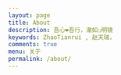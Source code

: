```yaml
---
layout: page
title: About
description: 吾心❤︎吾行，澈如❏明镜
keywords: ZhaoTianrui , 赵天瑞，
comments: true
menu: 关于
permalink: /about/
---
```

